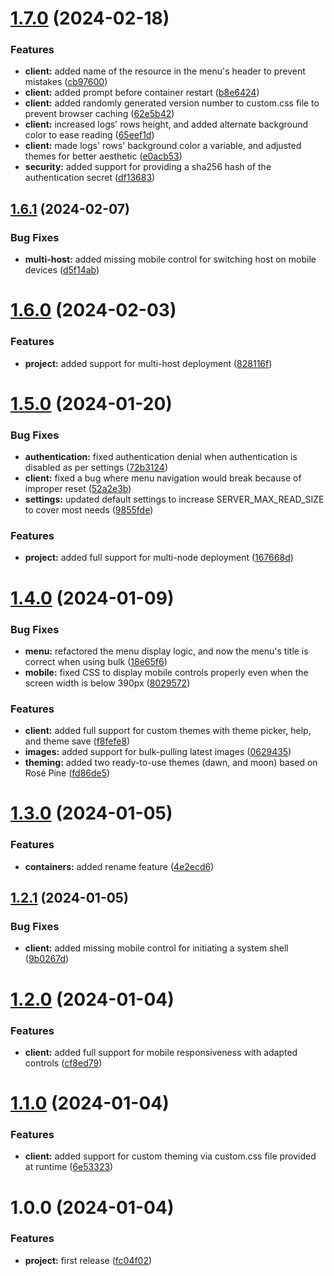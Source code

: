 # [1.7.0](https://github.com/will-moss/isaiah/compare/1.6.1...1.7.0) (2024-02-18)


### Features

* **client:** added name of the resource in the menu's header to prevent mistakes ([cb97600](https://github.com/will-moss/isaiah/commit/cb97600cb3823100fbdc458d53954008680e831a))
* **client:** added prompt before container restart ([b8e6424](https://github.com/will-moss/isaiah/commit/b8e64249778ff15dc3efab458919a4a99c4377db))
* **client:** added randomly generated version number to custom.css file to prevent browser caching ([62e5b42](https://github.com/will-moss/isaiah/commit/62e5b429a46e784ea39563bf59d0884891a72d29))
* **client:** increased logs' rows height, and added alternate background color to ease reading ([65eef1d](https://github.com/will-moss/isaiah/commit/65eef1dffb0f4506618418b4b5795393631a3d5d))
* **client:** made logs' rows' background color a variable, and adjusted themes for better aesthetic ([e0acb53](https://github.com/will-moss/isaiah/commit/e0acb53c5db2c06daef6aab3d43bfb4c344435ee))
* **security:** added support for providing a sha256 hash of the authentication secret ([df13683](https://github.com/will-moss/isaiah/commit/df136836ccc6a61949eabea8532e1681fa73ceb9))

## [1.6.1](https://github.com/will-moss/isaiah/compare/1.6.0...1.6.1) (2024-02-07)


### Bug Fixes

* **multi-host:** added missing mobile control for switching host on mobile devices ([d5f14ab](https://github.com/will-moss/isaiah/commit/d5f14ab718cbcf6ab4a99c4426088ee47b8b563b))

# [1.6.0](https://github.com/will-moss/isaiah/compare/1.5.0...1.6.0) (2024-02-03)


### Features

* **project:** added support for multi-host deployment ([828116f](https://github.com/will-moss/isaiah/commit/828116f291a5783d0fc3fe892d12bc74ce0e6091))

# [1.5.0](https://github.com/will-moss/isaiah/compare/1.4.0...1.5.0) (2024-01-20)


### Bug Fixes

* **authentication:** fixed authentication denial when authentication is disabled as per settings ([72b3124](https://github.com/will-moss/isaiah/commit/72b3124d379b5d5c3ce8fb4de184edaec609cb8a))
* **client:** fixed a bug where menu navigation would break because of improper reset ([52a2e3b](https://github.com/will-moss/isaiah/commit/52a2e3b643907e899365af421b9abd2d08da990c))
* **settings:** updated default settings to increase SERVER_MAX_READ_SIZE to cover most needs ([9855fde](https://github.com/will-moss/isaiah/commit/9855fde031978568694557c853357f7635ef9f0c))


### Features

* **project:** added full support for multi-node deployment ([167668d](https://github.com/will-moss/isaiah/commit/167668df6661ebbc25717829bdeaa673d1f7cfc8))

# [1.4.0](https://github.com/will-moss/isaiah/compare/1.3.0...1.4.0) (2024-01-09)


### Bug Fixes

* **menu:** refactored the menu display logic, and now the menu's title is correct when using bulk ([18e65f6](https://github.com/will-moss/isaiah/commit/18e65f665d7bdd7ebbfd51b808286e8267ad5480))
* **mobile:** fixed CSS to display mobile controls properly even when the screen width is below 390px ([8029572](https://github.com/will-moss/isaiah/commit/8029572fd9b1861be71752b69e65cd9a60fa08c4))


### Features

* **client:** added full support for custom themes with theme picker, help, and theme save ([f8fefe8](https://github.com/will-moss/isaiah/commit/f8fefe8ce0b255f60fbe777d07370606cbd86ff6))
* **images:** added support for bulk-pulling latest images ([0629435](https://github.com/will-moss/isaiah/commit/062943575f3d8f22cdbe9af8cdededfdf6dcf635))
* **theming:** added two ready-to-use themes (dawn, and moon) based on Rosé Pine ([fd86de5](https://github.com/will-moss/isaiah/commit/fd86de5b96ff03c7b448795cc501683e469ff028))

# [1.3.0](https://github.com/will-moss/isaiah/compare/1.2.1...1.3.0) (2024-01-05)


### Features

* **containers:** added rename feature ([4e2ecd6](https://github.com/will-moss/isaiah/commit/4e2ecd61fb048ace9eff6935e8a6223343dc1896))

## [1.2.1](https://github.com/will-moss/isaiah/compare/1.2.0...1.2.1) (2024-01-05)


### Bug Fixes

* **client:** added missing mobile control for initiating a system shell ([9b0267d](https://github.com/will-moss/isaiah/commit/9b0267d4415016736a8687fb91043700627395ab))

# [1.2.0](https://github.com/will-moss/isaiah/compare/1.1.0...1.2.0) (2024-01-04)


### Features

* **client:** added full support for mobile responsiveness with adapted controls ([cf8ed79](https://github.com/will-moss/isaiah/commit/cf8ed79cfa3f91270aa2cbccb83298e5aba94832))

# [1.1.0](https://github.com/will-moss/isaiah/compare/1.0.0...1.1.0) (2024-01-04)


### Features

* **client:** added support for custom theming via custom.css file provided at runtime ([6e53323](https://github.com/will-moss/isaiah/commit/6e53323b2c08238e6181813e960ca4babc09992e))

# 1.0.0 (2024-01-04)


### Features

* **project:** first release ([fc04f02](https://github.com/will-moss/isaiah/commit/fc04f02880daac8d0a4acd4ed9f7670ce154ab99))
